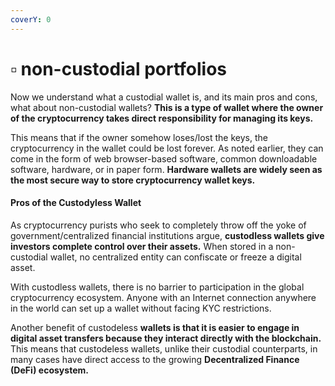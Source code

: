 ```yaml
---
coverY: 0
---
```


# ▫ non-custodial portfolios

Now we understand what a custodial wallet is, and its main pros and cons, what about non-custodial wallets? **This is a type of wallet where the owner of the cryptocurrency takes direct responsibility for managing its keys.**

This means that if the owner somehow loses/lost the keys, the cryptocurrency in the wallet could be lost forever. As noted earlier, they can come in the form of web browser-based software, common downloadable software, hardware, or in paper form. **Hardware wallets are widely seen as the most secure way to store cryptocurrency wallet keys.**

#### Pros of the Custodyless Wallet&#x20;

As cryptocurrency purists who seek to completely throw off the yoke of government/centralized financial institutions argue, **custodless wallets give investors complete control over their assets.** When stored in a non-custodial wallet, no centralized entity can confiscate or freeze a digital asset.

With custodless wallets, there is no barrier to participation in the global cryptocurrency ecosystem. Anyone with an Internet connection anywhere in the world can set up a wallet without facing KYC restrictions.

Another benefit of custodeless **wallets is that it is easier to engage in digital asset transfers because they interact directly with the blockchain.** This means that custodeless wallets, unlike their custodial counterparts, in many cases have direct access to the growing **Decentralized Finance (DeFi) ecosystem.**

